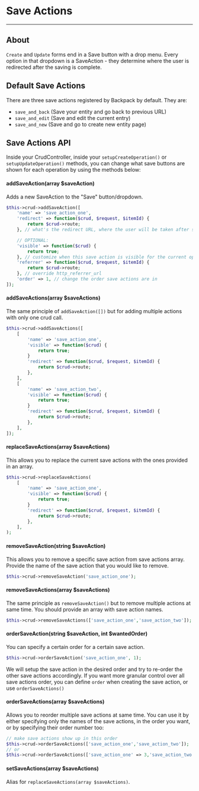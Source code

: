 # Save Actions

---

<a name="about"></a>
## About

`Create` and `Update` forms end in a Save button with a drop menu. Every option in that dropdown is a SaveAction - they determine where the user is redirected after the saving is complete.

<a name="defaults"></a>
## Default Save Actions

There are three save actions registered by Backpack by default. They are:
  - ```save_and_back``` (Save your entity and go back to previous URL)
  - ```save_and_edit``` (Save and edit the current entry)
  - ```save_and_new``` (Save and go to create new entity page)

<a name="save-actions-api"></a>
## Save Actions API

Inside your CrudController, inside your ```setupCreateOperation()``` or ```setupUpdateOperation()``` methods, you can change what save buttons are shown for each operation by using the methods below:

#### addSaveAction(array $saveAction)

Adds a new SaveAction to the "Save" button/dropdown.

```php
$this->crud->addSaveAction([
    'name' => 'save_action_one',
    'redirect' => function($crud, $request, $itemId) {
        return $crud->route;
    }, // what's the redirect URL, where the user will be taken after saving?

    // OPTIONAL:
    'visible' => function($crud) {
        return true;
    }, // customize when this save action is visible for the current operation
    'referrer' => function($crud, $request, $itemId) {
        return $crud->route;
    }, // override http_referrer_url
    'order' => 1, // change the order save actions are in
]);
```

#### addSaveActions(array $saveActions)

The same principle of `addSaveAction([])` but for adding multiple actions with only one crud call.

```php
$this->crud->addSaveActions([
    [
        'name' => 'save_action_one',
        'visible' => function($crud) {
            return true;
        }
        'redirect' => function($crud, $request, $itemId) {
            return $crud->route;
        },
    ],
    [
        'name' => 'save_action_two',
        'visible' => function($crud) {
            return true;
        }
        'redirect' => function($crud, $request, $itemId) {
            return $crud->route;
        },
    ],
]);
``` 

#### replaceSaveActions(array $saveActions)

This allows you to replace the current save actions with the ones provided in an array. 

```php
$this->crud->replaceSaveActions(
    [
        'name' => 'save_action_one',
        'visible' => function($crud) {
            return true;
        }
        'redirect' => function($crud, $request, $itemId) {
            return $crud->route;
        },
    ],
);
``` 


#### removeSaveAction(string $saveAction)

This allows you to remove a specific save action from save actions array. Provide the name of the save action that you would like to remove.
```php
$this->crud->removeSaveAction('save_action_one');
```

#### removeSaveActions(array $saveActions)

The same principle as `removeSaveAction()` but to remove multiple actions at same time. You should provide an array with save action names.
```php
$this->crud->removeSaveActions(['save_action_one','save_action_two']);
```

#### orderSaveAction(string $saveAction, int $wantedOrder)

You can specify a certain order for a certain save action.

```php
$this->crud->orderSaveAction('save_action_one', 1);
```

We will setup the save action in the desired order and try to re-order the other save actions accordingly. If you want more granular control over all save actions order, you can define ```order``` when creating the save action, or use ```orderSaveActions()```

#### orderSaveActions(array $saveActions)

Allows you to reorder multiple save actions at same time. You can use it by either specifying only the names of the save actions, in the order you want, or by specifying their order number too:

```php
// make save actions show up in this order
$this->crud->orderSaveActions(['save_action_one','save_action_two']);
// or
$this->crud->orderSaveActions(['save_action_one' => 3,'save_action_two' => 2]);
```

#### setSaveActions(array $saveActions)

Alias for ```replaceSaveActions(array $saveActions)```.
